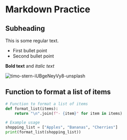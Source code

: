 # Markdown Practice
## Subheading 
This is some regular text.
- First bullet point
- Second bullet point

**Bold text** and *italic text*

![timo-stern-iUBgeNeyVy8-unsplash](https://github.com/user-attachments/assets/560c322b-ee85-47f3-b169-1c466df1dbc6)

## Function to format a list of items  

```python
# Function to format a list of items
def format_list(items):
    return "\n".join(f"- {item}" for item in items)

# Example usage
shopping_list = ["Apples", "Bananas", "Cherries"]
print(format_list(shopping_list))
```




